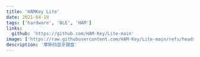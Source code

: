```yaml
---
title: 'HAMKey Lite'
date: 2021-04-19
tags: ['hardware', 'BLE', 'HAM']
links:
  github: 'https://github.com/HAM-Key/Lite-main'
image: ['https://raw.githubusercontent.com/HAM-Key/Lite-main/refs/heads/dev/assets/photo.jpg']
description: '摩斯码蓝牙键盘'
---
```

